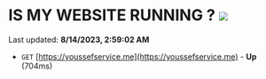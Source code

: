 # IS MY WEBSITE RUNNING ? [![](https://img.shields.io/static/v1?label=Sponsor&message=%E2%9D%A4&logo=GitHub&color=%23fe8e86)](https://github.com/sponsors/<username>)

Last updated: **8/14/2023, 2:59:02 AM**

- `GET` [https://youssefservice.me](https://youssefservice.me) - **Up** (704ms)

